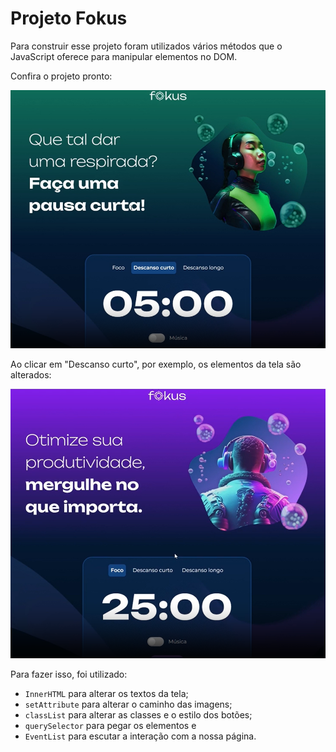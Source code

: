 # Projeto Fokus

Para construir esse projeto foram utilizados vários métodos que o JavaScript oferece para manipular elementos no DOM.

Confira o projeto pronto:

![alt text](imagens/descanso-curto-page.png)

Ao clicar em "Descanso curto", por exemplo, os elementos da tela são alterados:

![alt text](imagens/foco-page.png)

Para fazer isso, foi utilizado:

* `InnerHTML` para alterar os textos da tela;
* `setAttribute` para alterar o caminho das imagens;
* `classList` para alterar as classes e o estilo dos botões;
* `querySelector` para pegar os elementos e
* `EventList` para escutar a interação com a nossa página.

